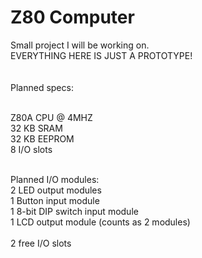 # Z80 Computer

Small project I will be working on.
\
EVERYTHING HERE IS JUST A PROTOTYPE!
\
\
\
Planned specs:

\
Z80A CPU @ 4MHZ  
32 KB SRAM  
32 KB EEPROM  
8 I/O slots  

\
Planned I/O modules:
\
2 LED output modules  
1 Button input module  
1 8-bit DIP switch input module  
1 LCD output module (counts as 2 modules)  
\
2 free I/O slots

